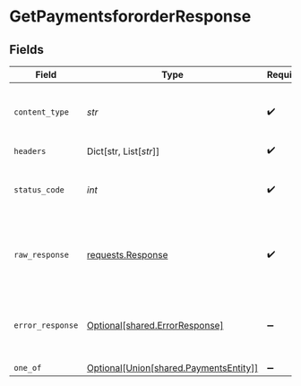 # GetPaymentsfororderResponse


## Fields

| Field                                                                                                        | Type                                                                                                         | Required                                                                                                     | Description                                                                                                  | Example                                                                                                      |
| ------------------------------------------------------------------------------------------------------------ | ------------------------------------------------------------------------------------------------------------ | ------------------------------------------------------------------------------------------------------------ | ------------------------------------------------------------------------------------------------------------ | ------------------------------------------------------------------------------------------------------------ |
| `content_type`                                                                                               | *str*                                                                                                        | :heavy_check_mark:                                                                                           | HTTP response content type for this operation                                                                |                                                                                                              |
| `headers`                                                                                                    | Dict[str, List[*str*]]                                                                                       | :heavy_check_mark:                                                                                           | N/A                                                                                                          |                                                                                                              |
| `status_code`                                                                                                | *int*                                                                                                        | :heavy_check_mark:                                                                                           | HTTP response status code for this operation                                                                 |                                                                                                              |
| `raw_response`                                                                                               | [requests.Response](https://requests.readthedocs.io/en/latest/api/#requests.Response)                        | :heavy_check_mark:                                                                                           | Raw HTTP response; suitable for custom response parsing                                                      |                                                                                                              |
| `error_response`                                                                                             | [Optional[shared.ErrorResponse]](../../models/shared/errorresponse.md)                                       | :heavy_minus_sign:                                                                                           | Any bad or invalid request will lead to following error object                                               | {"message":"bad URL, please check API documentation","code":"request_failed","type":"invalid_request_error"} |
| `one_of`                                                                                                     | [Optional[Union[shared.PaymentsEntity]]](../../models/operations/getpaymentsfororderresponsebody.md)         | :heavy_minus_sign:                                                                                           | OK                                                                                                           |                                                                                                              |